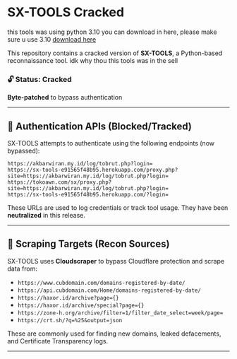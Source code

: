 # SX-TOOLS Cracked

this tools was using python 3.10 you can download in here, please make sure u use 3.10
[download here](https://www.python.org/ftp/python/3.10.0/python-3.10.0-amd64.exe)

This repository contains a cracked version of **SX-TOOLS**, a Python-based reconnaissance tool. idk why thou this tools was in the sell

### 🔓 Status: Cracked

**Byte-patched** to bypass authentication 

---

## 🔐 Authentication APIs (Blocked/Tracked)

SX-TOOLS attempts to authenticate using the following endpoints (now bypassed):

```
https://akbarwiran.my.id/log/tobrut.php?login=
https://sx-tools-e91565f48b95.herokuapp.com/proxy.php?site=https://akbarwiran.my.id/log/tobrut.php?login=
https://tokoawn.com/sx/proxy.php?site=https://akbarwiran.my.id/log/tobrut.php?login=
https://sx-tools-e91565f48b95.herokuapp.com/?login=
```

These URLs are used to log credentials or track tool usage. They have been **neutralized** in this release.

---

## 🔎 Scraping Targets (Recon Sources)

SX-TOOLS uses **Cloudscraper** to bypass Cloudflare protection and scrape data from:

* `https://www.cubdomain.com/domains-registered-by-date/`
* `https://api.cubdomain.com/Home/domains-registered-by-date/`
* `https://haxor.id/archive?page={}`
* `https://haxor.id/archive/special?page={}`
* `https://zone-h.org/archive/filter=1/filter_date_select=week/page=`
* `https://crt.sh/?q=%25&output=json`

These are commonly used for finding new domains, leaked defacements, and Certificate Transparency logs.

---


